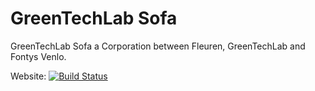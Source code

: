 # GreenTechLab Sofa
GreenTechLab Sofa a Corporation between Fleuren, GreenTechLab and Fontys Venlo.

Website: [![Build Status](https://travis-ci.org/TreeWatch/treewatch.svg?branch=website)](https://travis-ci.org/TreeWatch/treewatch)
